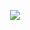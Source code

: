 <p align="center">
    <img src="https://ripgvc.herokuapp.com/?username=craccken&color=e61245&round">
</p>
